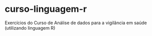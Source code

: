 # curso-linguagem-r
Exercícios do Curso de Análise de dados para a vigilância em saúde (utilizando linguagem R)

